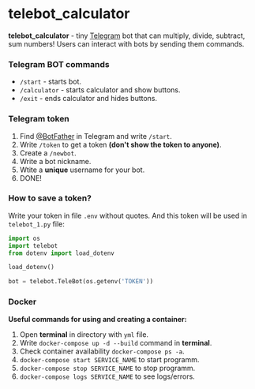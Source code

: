 # telebot_calculator
**telebot_calculator** - tiny [Telegram](https://telegram.org/) bot that can multiply, divide, subtract, sum numbers! Users can interact with bots by sending them commands.
### Telegram BOT commands
- `/start` - starts bot.
- `/calculator` - starts calculator and show buttons.
- `/exit` - ends calculator and hides buttons.

### Telegram token
1. Find [@BotFather](https://t.me/BotFather) in Telegram and write `/start`.
2. Write `/token` to get a token **(don't show the token to anyone)**.
3. Create a `/newbot`.
4. Write a bot nickname.
5. Wtite a **unique** username for your bot.
6. DONE!
### How to save a token?
Write your token in file `.env` without quotes.
And this token will be used in `telebot_1.py` file:
```Python
import os
import telebot
from dotenv import load_dotenv

load_dotenv()

bot = telebot.TeleBot(os.getenv('TOKEN'))
```
### Docker
**Useful сommands for using and сreating a сontainer:**
1. Open **terminal** in directory with `yml` file.
2. Write `docker-compose up -d --build` command in **terminal**.
3. Check container availability `docker-compose ps -a`.
4. `docker-compose start SERVICE_NAME` to start programm.
5. `docker-compose stop SERVICE_NAME` to stop programm.
6. `docker-compose logs SERVICE_NAME` to see logs/errors.


